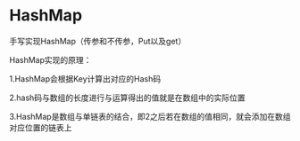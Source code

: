 # HashMap
手写实现HashMap（传参和不传参，Put以及get）

HashMap实现的原理：

1.HashMap会根据Key计算出对应的Hash码

2.hash码与数组的长度进行与运算得出的值就是在数组中的实际位置

3.HashMap是数组与单链表的结合，即2之后若在数组的值相同，就会添加在数组对应位置的链表上
